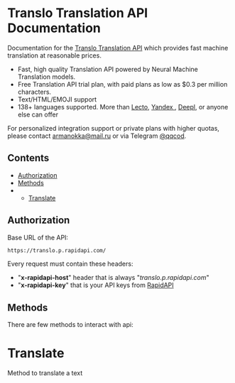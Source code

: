 # Translo Translation API Documentation

Documentation for the [Translo Translation API](https://rapidapi.com/armangokka/api/translo) which provides fast machine translation at reasonable prices.

- Fast, high quality Translation API powered by Neural Machine Translation models.
- Free Translation API trial plan, with paid plans as low as \$0.3 per million characters.
- Text/HTML/EMOJI support
- 138+ languages supported. More than [Lecto](https://github.com/lecto-ai/), [Yandex ](https://translate.yandex.ru/), [Deepl](https://www.deepl.com/ru/translator), or anyone else can offer

For personalized integration support or private plans with higher quotas, please contact [armanokka@mail.ru](mailto:armanokka@mail.ru) or via Telegram [@qqcod](https://t.me/qqcod).

## Contents
- [Authorization](#authorization)
- [Methods](#methods)
- - [Translate](#translate)


## Authorization
Base URL of the API:
```sh
https://translo.p.rapidapi.com/
```

Every request must contain these headers:
- "**x-rapidapi-host**" header that is always "_translo.p.rapidapi.com_"
- "**x-rapidapi-key**" that is your API keys from [RapidAPI](https://rapidapi.com/)
## Methods
There are few methods to interact with  api:
# Translate
Method to translate a text
